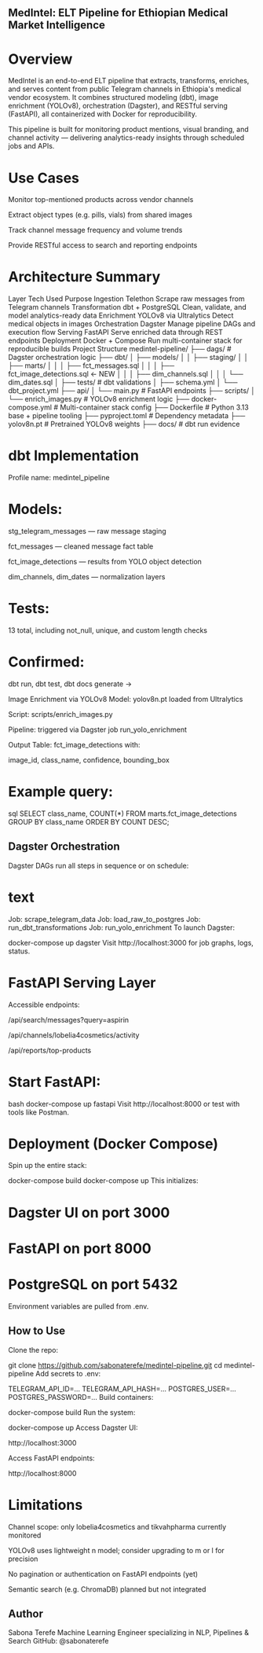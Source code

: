 ## MedIntel: ELT Pipeline for Ethiopian Medical Market Intelligence

# Overview
MedIntel is an end-to-end ELT pipeline that extracts, transforms, enriches, and serves content from public Telegram channels in Ethiopia's medical vendor ecosystem. It combines structured modeling (dbt), image enrichment (YOLOv8), orchestration (Dagster), and RESTful serving (FastAPI), all containerized with Docker for reproducibility.

This pipeline is built for monitoring product mentions, visual branding, and channel activity — delivering analytics-ready insights through scheduled jobs and APIs.

# Use Cases
Monitor top-mentioned products across vendor channels

Extract object types (e.g. pills, vials) from shared images

Track channel message frequency and volume trends

Provide RESTful access to search and reporting endpoints

# Architecture Summary
Layer	Tech Used	Purpose
 Ingestion	Telethon	Scrape raw messages from Telegram channels
 Transformation	dbt + PostgreSQL	Clean, validate, and model analytics-ready data
 Enrichment	YOLOv8 via Ultralytics	Detect medical objects in images
 Orchestration	Dagster	Manage pipeline DAGs and execution flow
 Serving	FastAPI	Serve enriched data through REST endpoints
 Deployment	Docker + Compose	Run multi-container stack for reproducible builds
 Project Structure
medintel-pipeline/
├── dags/                     # Dagster orchestration logic
├── dbt/
│   ├── models/
│   │   ├── staging/
│   │   ├── marts/
│   │   │   ├── fct_messages.sql
│   │   │   ├── fct_image_detections.sql ← NEW
│   │   │   ├── dim_channels.sql
│   │   │   └── dim_dates.sql
│   ├── tests/                # dbt validations
│   ├── schema.yml
│   └── dbt_project.yml
├── api/
│   └── main.py               # FastAPI endpoints
├── scripts/
│   └── enrich_images.py      # YOLOv8 enrichment logic
├── docker-compose.yml        # Multi-container stack config
├── Dockerfile                # Python 3.13 base + pipeline tooling
├── pyproject.toml            # Dependency metadata
├── yolov8n.pt                # Pretrained YOLOv8 weights
├── docs/                     # dbt run evidence

# dbt Implementation
Profile name: medintel_pipeline

# Models:

stg_telegram_messages — raw message staging

fct_messages — cleaned message fact table

fct_image_detections — results from YOLO object detection

dim_channels, dim_dates — normalization layers

# Tests:

13 total, including not_null, unique, and custom length checks

# Confirmed:

dbt run, dbt test, dbt docs generate → 

Image Enrichment via YOLOv8
Model: yolov8n.pt loaded from Ultralytics

Script: scripts/enrich_images.py

Pipeline: triggered via Dagster job run_yolo_enrichment

Output Table: fct_image_detections with:

image_id, class_name, confidence, bounding_box

# Example query:

sql
SELECT class_name, COUNT(*) 
FROM marts.fct_image_detections 
GROUP BY class_name 
ORDER BY COUNT DESC;
## Dagster Orchestration
Dagster DAGs run all steps in sequence or on schedule:

# text
Job: scrape_telegram_data
Job: load_raw_to_postgres
Job: run_dbt_transformations
Job: run_yolo_enrichment
To launch Dagster:


docker-compose up dagster
Visit http://localhost:3000 for job graphs, logs, status.

# FastAPI Serving Layer
Accessible endpoints:

/api/search/messages?query=aspirin

/api/channels/lobelia4cosmetics/activity

/api/reports/top-products

# Start FastAPI:

bash
docker-compose up fastapi
Visit http://localhost:8000 or test with tools like Postman.

# Deployment (Docker Compose)
Spin up the entire stack:


docker-compose build
docker-compose up
This initializes:

# Dagster UI on port 3000
# FastAPI on port 8000

# PostgreSQL on port 5432

Environment variables are pulled from .env.

## How to Use
Clone the repo:


git clone https://github.com/sabonaterefe/medintel-pipeline.git
cd medintel-pipeline
Add secrets to .env:

TELEGRAM_API_ID=...
TELEGRAM_API_HASH=...
POSTGRES_USER=...
POSTGRES_PASSWORD=...
Build containers:


docker-compose build
Run the system:


docker-compose up
Access Dagster UI:

http://localhost:3000

Access FastAPI endpoints:

http://localhost:8000

# Limitations
Channel scope: only lobelia4cosmetics and tikvahpharma currently monitored

YOLOv8 uses lightweight n model; consider upgrading to m or l for precision

No pagination or authentication on FastAPI endpoints (yet)

Semantic search (e.g. ChromaDB) planned but not integrated

## Author
Sabona Terefe Machine Learning Engineer specializing in NLP, Pipelines & Search GitHub: @sabonaterefe
